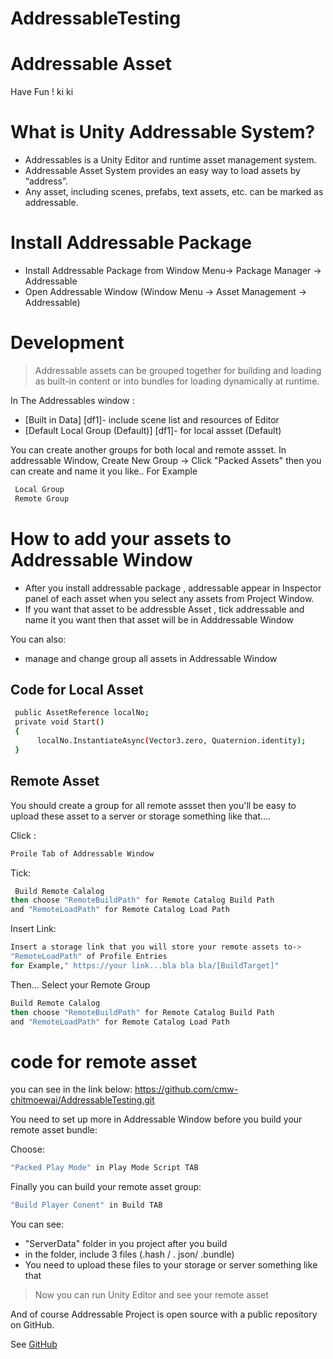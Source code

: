 # AddressableTesting

# Addressable Asset

Have Fun ! ki ki


# What is Unity Addressable System?
- Addressables is a Unity Editor and runtime asset management system.
- Addressable Asset System provides an easy way to load assets by “address”.
- Any asset, including scenes, prefabs, text assets, etc. can be marked as addressable.

  
# Install Addressable Package

  - Install Addressable Package from Window Menu-> Package Manager -> Addressable
  - Open Addressable Window (Window Menu -> Asset Management -> Addressable)

# Development
>Addressable assets can be grouped together for building and 
>loading as built-in content or into bundles for loading dynamically at runtime.

In The Addressables window :

* [Built in Data] [df1]- include scene list and resources of Editor
* [Default Local Group (Default)]  [df1]- for local assset (Default)

You can create another groups for both local and remote assset.
In addressable Window, Create New Group -> Click "Packed Assets"
then you can create and name it you like..
For Example
```sh
 Local Group
 Remote Group
```

# How to add your assets to Addressable Window

  - After you install addressable package , addressable appear in Inspector panel   of each asset when you select any assets from Project Window.
  - If you want that asset to be addressble Asset , tick addressable and name it    you want then that asset will be in Adddressable Window
  
You can also:

- manage and change group all assets in Addressable Window
  
## Code for Local Asset

```sh
 public AssetReference localNo;
 private void Start()
 {
      localNo.InstantiateAsync(Vector3.zero, Quaternion.identity);
 }
```

## Remote Asset
 You should create a group for all remote assset then you'll be easy to upload these asset to a server or storage something like that.... 
 
Click :
 ```sh
 Proile Tab of Addressable Window
```

Tick:
```sh
 Build Remote Calalog
then choose "RemoteBuildPath" for Remote Catalog Build Path
and "RemoteLoadPath" for Remote Catalog Load Path
```

Insert Link:
 ```sh
 Insert a storage link that you will store your remote assets to->
 "RemoteLoadPath" of Profile Entries
 for Example," https://your link...bla bla bla/[BuildTarget]"
```
 Then...
 Select your Remote Group
 ```sh
 Build Remote Calalog
then choose "RemoteBuildPath" for Remote Catalog Build Path
and "RemoteLoadPath" for Remote Catalog Load Path
```
 # code for remote asset
 you can see in the link below:
 https://github.com/cmw-chitmoewai/AddressableTesting.git
 
 You need to set up more in Addressable Window before you build your remote asset bundle:

Choose:
  ```sh
 "Packed Play Mode" in Play Mode Script TAB
```
 Finally you can build your remote asset group:
  ```sh
 "Build Player Conent" in Build TAB
```
 
You can see:
  - "ServerData" folder in you project after you build
  - in the folder, include 3 files (.hash / . json/ .bundle)
  - You need to upload these files to your storage or server something like that

>Now you can run Unity Editor and see your remote asset 

And of course Addressable Project is open source with a public repository
on GitHub.

See [GitHub](https://github.com/cmw-chitmoewai/AddressableTesting.git)


